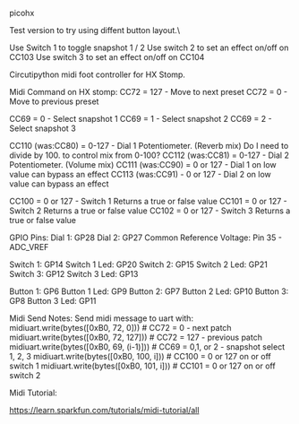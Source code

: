 picohx

Test version to try using diffent button layout.\

Use Switch 1 to toggle snapshot 1 / 2
Use switch 2 to set an effect on/off on CC103
Use switch 3 to set an effect on/off on CC104

Circutipython midi foot controller for HX Stomp.


Midi Command on HX stomp:
CC72 = 127 - Move to next preset
CC72 = 0 - Move to previous preset

CC69 = 0 - Select snapshot 1
CC69 = 1 - Select snapshot 2
CC69 = 2 - Select snapshot 3

CC110 (was:CC80) = 0-127 - Dial 1 Potentiometer. (Reverb mix)  Do I need to divide by 100.  to control mix from 0-100?
CC112 (was:CC81) = 0-127 - Dial 2 Potentiometer. (Volume mix)
CC111 (was:CC90) = 0 or 127 - Dial 1 on low value can bypass an effect 
CC113 (was:CC91) - 0 or 127 - Dial 2 on low value can bypass an effect


CC100 = 0 or 127 - Switch 1 Returns a true or false value
CC101 = 0 or 127 - Switch 2 Returns a true or false value
CC102 = 0 or 127 - Switch 3 Returns a true or false value


GPIO Pins:
Dial 1: GP28
Dial 2: GP27
Common Reference Voltage: Pin 35 - ADC_VREF

Switch 1: GP14
Switch 1 Led: GP20
Switch 2: GP15
Switch 2 Led: GP21
Switch 3: GP12
Switch 3 Led: GP13


Button 1: GP6
Button 1 Led: GP9
Button 2: GP7
Button 2 Led: GP10
Button 3: GP8
Button 3 Led: GP11


Midi Send Notes:
Send midi message to uart with:
midiuart.write(bytes([0xB0, 72, 0])) # CC72 = 0 - next patch
midiuart.write(bytes([0xB0, 72, 127])) # CC72 = 127 - previous patch
midiuart.write(bytes([0xB0, 69, (i-1)])) # CC69 = 0,1, or 2 - snapshot select 1, 2, 3
midiuart.write(bytes([0xB0, 100, i])) # CC100 = 0 or 127 on or off switch 1
midiuart.write(bytes([0xB0, 101, i])) # CC101 = 0 or 127 on or off switch 2


Midi Tutorial:

https://learn.sparkfun.com/tutorials/midi-tutorial/all









